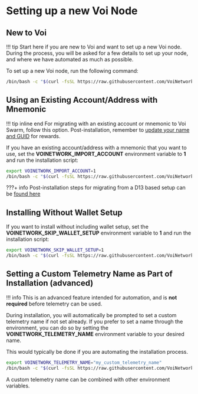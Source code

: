 # Setting up a new Voi Node


## New to Voi

!!! tip
    Start here if you are new to Voi and want to set up a new Voi node.
    During the process, you will be asked for a few details to set up your node, and where we have automated as much as possible.

To set up a new Voi node, run the following command:

```bash
/bin/bash -c "$(curl -fsSL https://raw.githubusercontent.com/VoiNetwork/voi-swarm/main/install.sh)"
```

## Using an Existing Account/Address with Mnemonic

!!! tip inline end
    For migrating with an existing account or mnemonic to Voi Swarm, follow this option. Post-installation, remember to [update your name and GUID](../../updating/telemetry/#getting-your-telemetry-status) for rewards.

  If you have an existing account/address with a mnemonic that you want to use, set the **VOINETWORK_IMPORT_ACCOUNT**
environment variable to **1** and run the installation script:

```bash
export VOINETWORK_IMPORT_ACCOUNT=1
/bin/bash -c "$(curl -fsSL https://raw.githubusercontent.com/VoiNetwork/voi-swarm/main/install.sh)"
```

???+ info
    Post-installation steps for migrating from a D13 based setup can be [found here](../migrating.md)

## Installing Without Wallet Setup

If you want to install without including wallet setup, set the **VOINETWORK_SKIP_WALLET_SETUP** environment variable to
**1** and run the installation script:

```bash
export VOINETWORK_SKIP_WALLET_SETUP=1
/bin/bash -c "$(curl -fsSL https://raw.githubusercontent.com/VoiNetwork/voi-swarm/main/install.sh)"
```



## Setting a Custom Telemetry Name as Part of Installation (advanced)

!!! info
    This is an advanced feature intended for automation, and is **not required** before telemetry can be used.

During installation, you will automatically be prompted to set a custom telemetry name if not set already.
If you prefer to set a name through the environment, you can do so by setting the
**VOINETWORK_TELEMETRY_NAME** environment variable to your desired name.

This would typically be done if you are automating the installation process.

```bash
export VOINETWORK_TELEMETRY_NAME="my_custom_telemetry_name"
/bin/bash -c "$(curl -fsSL https://raw.githubusercontent.com/VoiNetwork/voi-swarm/main/install.sh)"
```

A custom telemetry name can be combined with other environment variables.
